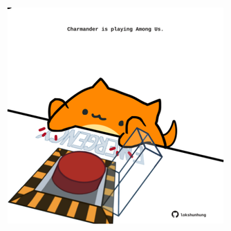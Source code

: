 <!-- built at 01/04/2025, 05:00:42 UTC -->
<p align="center">
  <img width="500" height="500" src="./ReadmeImage.svg">
</p>
